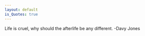 ```yaml
---
layout: default
is_Quotes: true
---
```


Life is cruel, why should the afterlife be any different. -Davy Jones 